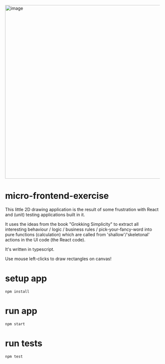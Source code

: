 <img width="567" alt="image" src="https://user-images.githubusercontent.com/68198/234618592-d6c2c460-f465-411c-aae3-173fa38302fc.png">

# micro-frontend-exercise

This little 2D drawing application is the result of some frustration with React and (unit) testing applications built in it.

It uses the ideas from the book "Grokking Simplicity" to extract all interesting behaviour / logic / business rules / pick-your-fancy-word into pure functions (calculation) which are called from 'shallow'/'skeletonal' actions in the UI code (the React code).

It's written in typescript.

Use mouse left-clicks to draw rectangles on canvas!


# setup app

    npm install

# run app

    npm start


# run tests

    npm test
    
